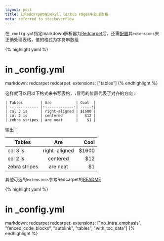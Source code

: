 ```yaml
---
layout: post
title: 让Redcarpet在Jekyll Github Pages中处理表格
meta: referred to stackoverflow 
---
```


在`_config.yml`指定markdown解析器为[Redcarpet](https://github.com/vmg/redcarpet)后，还需[配置](http://jekyllrb.com/docs/configuration/#redcarpet)其`extensions`来正确处理表格，值的格式为字符串数组

{% highlight yaml %}
# in _config.yml
markdown: redcarpet
redcarpet:
  extensions: ["tables"]
{% endhighlight %}

这样就可以用以下格式来书写表格，`:`冒号的位置代表了对齐的方向：


```
| Tables        | Are           | Cool  |
| ------------- |:-------------:| -----:|
| col 3 is      | right-aligned | $1600 |
| col 2 is      | centered      |   $12 |
| zebra stripes | are neat      |    $1 |

```

输出：


| Tables        | Are           | Cool  |
| ------------- |:-------------:| -----:|
| col 3 is      | right-aligned | $1600 |
| col 2 is      | centered      |   $12 |
| zebra stripes | are neat      |    $1 |


其他可选的`extensions`参考Redcarpet的[README](https://github.com/vmg/redcarpet/blob/v2.2.2/README.markdown#and-its-like-really-simple-to-use)

{% highlight yaml %}
# in _config.yml
markdown: redcarpet
redcarpet:
  extensions: ["no_intra_emphasis", "fenced_code_blocks", "autolink", "tables", "with_toc_data"]
{% endhighlight %}